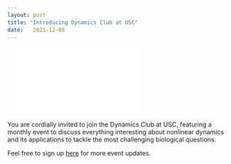 ```yaml
---
layout: post
title: "Introducing Dynamics Club at USC"
date:   2021-12-08 
---
```


![DynamicsClub](/images/DynamicsClub.pdf)

You are cordially invited to join the Dynamics Club at USC, featuring a monthly event to discuss everything interesting about nonlinear dynamics and its applications to tackle the most challenging biological questions. 

Feel free to sign up [here](https://forms.gle/zvwmxyHC8XhYZZx77) for more event updates.